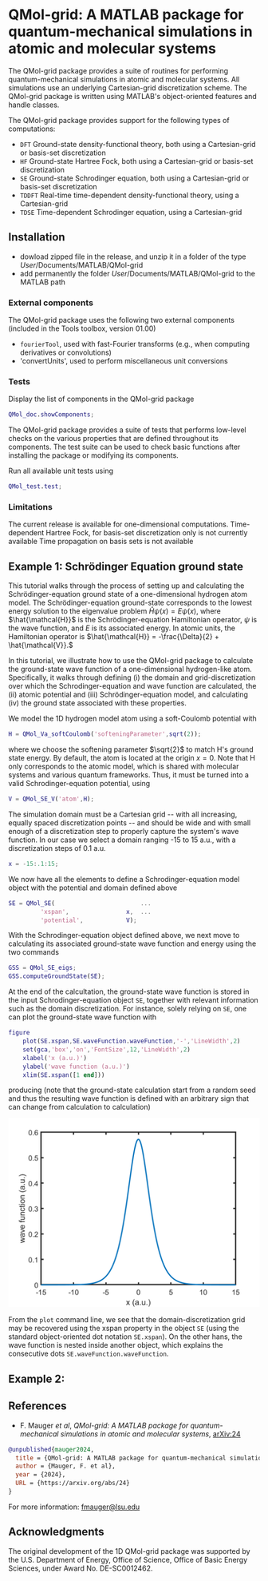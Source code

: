 # QMol-grid: A MATLAB package for quantum-mechanical simulations in atomic and molecular systems

The QMol-grid package provides a suite of routines for performing quantum-mechanical simulations in atomic and molecular systems. All simulations use an underlying Cartesian-grid discretization scheme. The QMol-grid package is written using MATLAB's object-oriented features and handle classes.

The QMol-grid package provides support for the following types of computations:
- `DFT` Ground-state density-functional theory, both using a Cartesian-grid or basis-set discretization
- `HF` Ground-state Hartree Fock, both using a Cartesian-grid or basis-set discretization
- `SE` Ground-state Schrodinger equation, both using a Cartesian-grid or basis-set discretization
- `TDDFT` Real-time time-dependent density-functional theory, using a Cartesian-grid
- `TDSE` Time-dependent Schrodinger equation, using a Cartesian-grid


## Installation
- dowload zipped file in the release, and unzip it in a folder of the type *User*/Documents/MATLAB/QMol-grid
- add permanently the folder *User*/Documents/MATLAB/QMol-grid to the MATLAB path

### External components
The QMol-grid package uses the following two external components (included in the Tools toolbox, version 01.00)
- `fourierTool`, used with fast-Fourier transforms (e.g., when computing derivatives or convolutions)
- 'convertUnits', used to perform miscellaneous unit conversions

### Tests

Display the list of components in the QMol-grid package
```Matlab
QMol_doc.showComponents;
```

The QMol-grid package provides a suite of tests that performs low-level checks on the various properties that are defined throughout its components. The test suite can be used to check basic functions after installing the package or modifying its components.

Run all available unit tests using
```Matlab
QMol_test.test;
```

### Limitations

The current release is available for one-dimensional computations. 
Time-dependent Hartree Fock, for basis-set discretization only is not currently available
Time propagation on basis sets is not available 

## Example 1: Schrödinger Equation ground state 

This tutorial walks through the process of setting up and calculating the Schrödinger-equation ground state of a one-dimensional hydrogen atom model. The Schrödinger-equation ground-state corresponds to the lowest energy solution to the eigenvalue problem $\hat{H}\psi(x)=E\psi(x)$, where $\hat{\mathcal{H}}$ is the Schrödinger-equation Hamiltonian operator, $\psi$ is the wave function, and  $E$ is its associated energy. In atomic units, the Hamiltonian operator is $\hat{\mathcal{H}} = -\frac{\Delta}{2} + \hat{\mathcal{V}}.$

In this tutorial, we illustrate how to use the QMol-grid package to calculate the ground-state wave function of a one-dimensional hydrogen-like atom. Specifically, it walks through defining (i) the domain and grid-discretization over which the Schrodinger-equation and wave function are calculated, the (ii) atomic potential and (iii) Schrödinger-equation model, and calculating (iv) the ground state associated with these properties.

We model the 1D hydrogen model atom using a soft-Coulomb potential with
```Matlab
H = QMol_Va_softCoulomb('softeningParameter',sqrt(2));
```
where  we choose the softening parameter $\sqrt{2}$ to match H's ground state energy. By default, the atom is located at the origin $x=0$.
Note that H only corresponds to the atomic model, which is shared with molecular systems and various quantum frameworks. Thus, it must be turned into a valid Schrodinger-equation potential, using
```Matlab
V = QMol_SE_V('atom',H);
```

The simulation domain must be a Cartesian grid -- with all increasing, equally spaced discretization points -- and should be wide and with small enough of a discretization step to properly capture the system's wave function. In our case we select a domain ranging -15 to 15 a.u., with a discretization steps of 0.1 a.u.
```Matlab
x = -15:.1:15;
```

We now have all the elements to define a Schrodinger-equation model object with the potential and domain defined above
```Matlab
SE = QMol_SE(                        ...
         'xspan',                x,  ...
         'potential',            V);
```

With the Schrodinger-equation object defined above, we next move to calculating its associated ground-state wave function and energy using the two commands
```Matlab
GSS = QMol_SE_eigs;
GSS.computeGroundState(SE);
```

At the end of the calcultation, the ground-state wave function is stored in the input Schrodinger-equation object `SE`, together with relevant information such as the domain discretization. For instance, solely relying on `SE`, one can plot the ground-state wave function with
```Matlab
figure
    plot(SE.xspan,SE.waveFunction.waveFunction,'-','LineWidth',2)
    set(gca,'box','on','FontSize',12,'LineWidth',2)
    xlabel('x (a.u.)')
    ylabel('wave function (a.u.)')
    xlim(SE.xspan([1 end]))
```
producing (note that the ground-state calculation start from a random seed and thus the resulting wave function is defined with an arbitrary sign that can change from calculation to calculation)

<p align="center">
  <img src="https://github.com/fmauger1/QMol-grid/blob/main/GS__T01.png" alt="Example 1" width="600"/>
</p>

From the `plot` command line, we see that the domain-discretization grid may be recovered using the xspan property in the object `SE` (using the standard object-oriented dot notation `SE.xspan`). On the other hans, the wave function is nested inside another object, which explains the consecutive dots `SE.waveFunction.waveFunction`. 

## Example 2:


## References
- F. Mauger *et al*, *QMol-grid: A MATLAB package for quantum-mechanical simulations in atomic and molecular systems*, [arXiv:24](https://arxiv.org/abs/24)
```bibtex
@unpublished{mauger2024,
  title = {QMol-grid: A MATLAB package for quantum-mechanical simulations in atomic and molecular systems},
  author = {Mauger, F. et al},
  year = {2024},
  URL = {https://arxiv.org/abs/24}
}
```
For more information: <fmauger@lsu.edu>


## Acknowledgments
The original development of the 1D QMol-grid package was supported by the U.S. Department of Energy, Office of Science, Office of Basic Energy Sciences, under Award No. DE-SC0012462.
